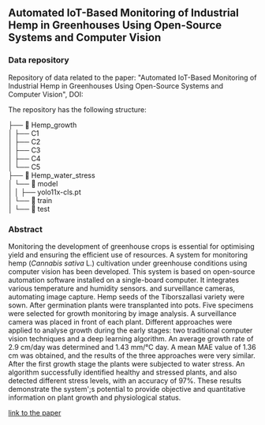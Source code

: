 ## Automated IoT-Based Monitoring of Industrial Hemp in Greenhouses Using Open-Source Systems and Computer Vision

### Data repository

Repository of data related to the paper: "Automated IoT-Based Monitoring of Industrial Hemp in Greenhouses Using Open-Source Systems and Computer Vision", DOI:

The repository has the following structure:

├── 📁 Hemp_growth<br>
│   ├── C1<br>
│   ├── C2<br>
│   ├── C3<br>
│   ├── C4<br>
│   └── C5<br>
├── 📁 Hemp_water_stress<br>
│   └── 📁 model<br>
│   │   ├── yolo11x-cls.pt<br>
│   └── 📁 train<br>
│   └── 📁 test<br>



### Abstract

Monitoring the development of greenhouse crops is essential for optimising yield and ensuring the efficient use of resources. A system for monitoring hemp (*Cannabis sativa* L.) cultivation under greenhouse conditions using computer vision has been developed. This system is based on open-source automation software installed on a single-board computer. It integrates various temperature and humidity sensors. and surveillance cameras, automating image capture. Hemp seeds of the Tiborszallasi variety were sown. After germination plants were transplanted into pots. Five specimens were selected for growth monitoring by image analysis. A surveillance camera was placed in front of each plant. Different approaches were applied to analyse growth during the early stages: two traditional computer vision techniques and a deep learning algorithm. An average growth rate of 2.9 cm/day was determined and 1.43 mm/°C day. A mean MAE value of 1.36 cm was obtained, and the results of the three approaches were very similar. After the first growth stage the plants were subjected to water stress. An algorithm successfully identified healthy and stressed plants, and also detected different stress levels, with an accuracy of 97%. These results demonstrate the system';s potential to provide objective and quantitative information on plant growth and physiological status.

[link to the paper](https://github.com)
